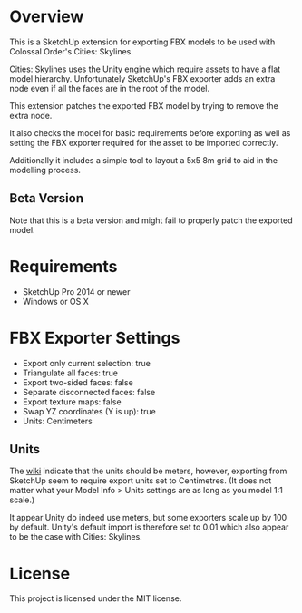 # Overview

This is a SketchUp extension for exporting FBX models to be used with
Colossal Order's Cities: Skylines.

Cities: Skylines uses the Unity engine which require assets to have a flat
model hierarchy. Unfortunately SketchUp's FBX exporter adds an extra node even
if all the faces are in the root of the model.

This extension patches the exported FBX model by trying to remove the extra
node.

It also checks the model for basic requirements before exporting as well as
setting the FBX exporter required for the asset to be imported correctly.

Additionally it includes a simple tool to layout a 5x5 8m grid to aid in the
modelling process.

## Beta Version

Note that this is a beta version and might fail to properly patch the exported
model.

# Requirements

* SketchUp Pro 2014 or newer
* Windows or OS X

# FBX Exporter Settings

* Export only current selection: true
* Triangulate all faces: true
* Export two-sided faces: false
* Separate disconnected faces: false
* Export texture maps: false
* Swap YZ coordinates (Y is up): true
* Units: Centimeters

## Units

The [wiki](http://www.skylineswiki.com/Asset_Editor) indicate that the units
should be meters, however, exporting from SketchUp seem to require export units
set to Centimetres. (It does not matter what your Model Info > Units settings
are as long as you model 1:1 scale.)

It appear Unity do indeed use meters, but some exporters scale up by 100 by
default. Unity's default import is therefore set to 0.01 which also appear to be
the case with Cities: Skylines.

# License

This project is licensed under the MIT license.
